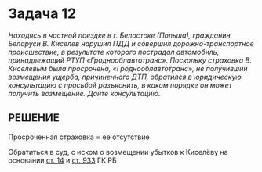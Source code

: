 # Задача 12

_Находясь в частной поездке в г. Белостоке (Польша), гражданин Беларуси В. Киселев нарушил ПДД и совершил дорожно-транспортное происшествие, в результате которого пострадал автомобиль, принадлежащий РТУП «Гроднооблавтотранс». Поскольку страховка В. Киселевым была просрочена, «Гроднооблавтотранс», не получивший возмещения ущерба, причиненного ДТП, обратился в юридическую консультацию с просьбой разъяснить, в каком порядке он может получить возмещение. Дайте консультацию._

## РЕШЕНИЕ

Просроченная страховка = ее отсутствие

Обратиться в суд, с иском о возмещении убытков к Киселёву на основании
[ст. 14](https://kodeksy-by.com/grazhdanskij_kodeks_rb/14.htm) и
[ст. 933](https://kodeksy-by.com/grazhdanskij_kodeks_rb/933.htm) ГК РБ
